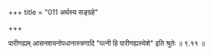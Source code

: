 +++
title = "011 अर्थस्य सङ्ग्रहे"

+++

पारीणह्यम् आसनशयनोपधानास्त्रणादि "पत्नी हि पारीणह्यस्येशे" इति श्रुतेः ॥ ९.११ ॥